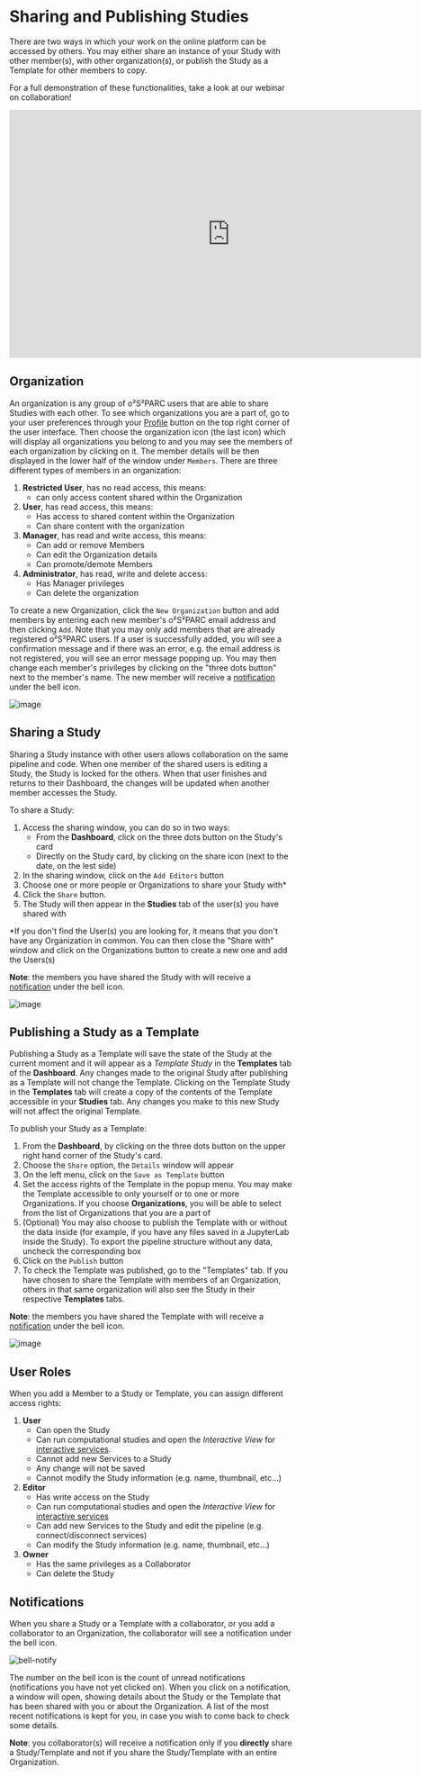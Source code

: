 # Sharing and Publishing Studies

There are two ways in which your work on the online platform can be accessed by others. You may either share an instance of your Study with other member(s), with other organization(s), or publish the Study as a Template for other members to copy. 

For a full demonstration of these functionalities, take a look at our webinar on collaboration!

<p align="center">
<iframe width="784" height="441" src="https://www.youtube.com/embed/cI5p0bki258" frameborder="0" allow="accelerometer; autoplay; encrypted-media; gyroscope; picture-in-picture" allowfullscreen></iframe>
</p>

## Organization
An organization is any group of o²S²PARC users that are able to share Studies with each other. To see which organizations you are a part of, go to your user preferences through your [Profile](docs/platform_introduction//user_setup/profile) button on the top right corner of the user interface. Then choose the organization icon (the last icon) which will display all organizations you belong to and you may see the members of each organization by clicking on it. The member details will be then displayed in the lower half of the window under ```Members```. There are three different types of members in an organization:
1. **Restricted User**, has no read access, this means:
    * can only access content shared within the Organization
2. **User**, has read access, this means:
    * Has access to shared content within the Organization
    * Can share content with the organization
3. **Manager**, has read and write access, this means:
    * Can add or remove Members
    * Can edit the Organization details
    * Can promote/demote Members
4. **Administrator**, has read, write and delete access:
    * Has Manager privileges
    * Can delete the organization

To create a new Organization, click the ```New Organization``` button and add members by entering each new member's o²S²PARC email address and then clicking ```Add```. Note that you may only add members that are already registered o²S²PARC users. If a user is successfully added, you will see a confirmation message and if there was an error, e.g. the email address is not registered, you will see an error message popping up. You may then change each member's privileges by clicking on the "three dots button" next to the member's name. 
The new member will receive a [notification](#notifications) under the bell icon.

![image](https://github.com/ITISFoundation/osparc-manual/assets/18575092/43257c70-1489-4a0b-a538-571c6b0f1823)

## Sharing a Study
Sharing a Study instance with other users allows collaboration on the same pipeline and code. When one member of the shared users is editing a Study, the Study is locked for the others. When that user finishes and returns to their Dashboard, the changes will be updated when another member accesses the Study. 

To share a Study:
1. Access the sharing window, you can do so in two ways:
    * From the **Dashboard**, click on the three dots button on the Study's card 
    * Directly on the Study card, by clicking on the share icon (next to the date, on the lest side)
2. In the sharing window, click on the ```Add Editors``` button
3. Choose one or more people or Organizations to share your Study with*
4. Click the ```Share``` button. 
5. The Study will then appear in the **Studies** tab of the user(s) you have shared with

*If you don't find the User(s) you are looking for, it means that you don't have any Organization in common. You can then close the "Share with" window and click on the Organizations button to create a new one and add the Users(s)

**Note**: the members you have shared the Study with will receive a [notification](#notifications) under the bell icon.

![image](https://github.com/ITISFoundation/osparc-manual/assets/18575092/936f65b5-df7e-4fe7-a5d4-ccb86f1679dc)

## Publishing a Study as a Template
Publishing a Study as a Template will save the state of the Study at the current moment and it will appear as a *Template Study* in the **Templates** tab of the **Dashboard**. Any changes made to the original Study after publishing as a Template will not change the Template. Clicking on the Template Study in the **Templates** tab will create a copy of the contents of the Template accessible in your **Studies** tab. Any changes you make to this new Study will not affect the original Template. 

To publish your Study as a Template:
1. From the **Dashboard**, by clicking on the three dots button on the upper right hand corner of the Study's card. 
2. Choose the ```Share``` option, the ```Details``` window will appear
3. On the left menu, click on the ```Save as Template``` button 
4. Set the access rights of the Template in the popup menu. You may make the Template accessible to only yourself or to one or more Organizations. If you choose **Organizations**, you will be able to select from the list of Organizations that you are a part of
5. (Optional) You may also choose to publish the Template with or without the data inside (for example, if you have any files saved in a JupyterLab inside the Study). To export the pipeline structure without any data, uncheck the corresponding box
5. Click on the ```Publish``` button
6. To check the Template was published, go to the "Templates" tab. If you have chosen to share the Template with members of an Organization, others in that same organization will also see the Study in their respective **Templates** tabs.

**Note**: the members you have shared the Template with will receive a [notification](#notifications) under the bell icon.

![image](https://github.com/ITISFoundation/osparc-manual/assets/18575092/d990ab63-d204-4808-8368-1125d25378de)

## User Roles
When you add a Member to a Study or Template, you can assign different access rights:
1. **User**
    * Can open the Study
    * Can run computational studies and open the *Interactive View* for [interactive services](docs/platform_introduction/services.md). 
    * Cannot add new Services to a Study
    * Any change will not be saved
    * Cannot modify the Study information (e.g. name, thumbnail, etc...)
2. **Editor**
    * Has write access on the Study
    * Can run computational studies and open the *Interactive View* for [interactive services](docs/platform_introduction/services.md)
    * Can add new Services to the Study and edit the pipeline (e.g. connect/disconnect services)
    * Can modify the Study information (e.g. name, thumbnail, etc...)
3. **Owner**
    * Has the same privileges as a Collaborator
    * Can delete the Study

## Notifications
When you share a Study or a Template with a collaborator, or you add a collaborator to an Organization, the collaborator will see a notification under the bell icon. 

![bell-notify](https://github.com/ITISFoundation/osparc-manual/assets/18575092/43fce382-03d3-41a8-9a9e-40322f54e69a)

The number on the bell icon is the count of unread notifications (notifications you have not yet clicked on). When you click on a notification, a window will open, showing details about the Study or the Template that has been shared with you or about the Organization.
A list of the most recent notifications is kept for you, in case you wish to come back to check some details.

**Note**: you collaborator(s) will receive a notification only if you **directly** share a Study/Template and not if you share the Study/Template with an entire Organization.

